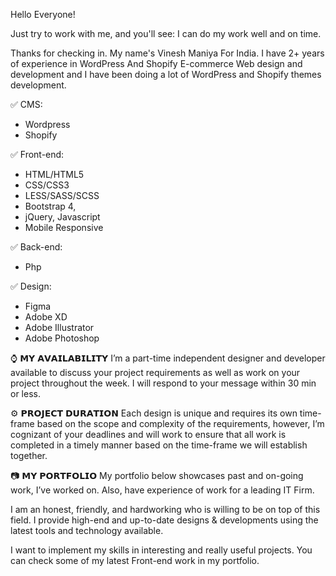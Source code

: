Hello Everyone!

Just try to work with me, and you'll see: I can do my work well and on time.

Thanks for checking in. My name's Vinesh Maniya For India.
I have 2+ years of experience in WordPress And Shopify E-commerce Web design and development and I have been doing a lot of WordPress and Shopify themes development.

✅ CMS:
- Wordpress
- Shopify

✅ Front-end:
- HTML/HTML5
- CSS/CSS3
- LESS/SASS/SCSS
- Bootstrap 4,
- jQuery, Javascript
- Mobile Responsive

✅ Back-end:
- Php

✅ Design:
- Figma
- Adobe XD
- Adobe Illustrator
- Adobe Photoshop

⌚ 𝗠𝗬 𝗔𝗩𝗔𝗜𝗟𝗔𝗕𝗜𝗟𝗜𝗧𝗬
I’m a part-time independent designer and developer available to discuss your project
requirements as well as work on your project throughout the week. I will respond to your message within 30 min or less.

⚙️ 𝗣𝗥𝗢𝗝𝗘𝗖𝗧 𝗗𝗨𝗥𝗔𝗧𝗜𝗢𝗡
Each design is unique and requires its own time-frame based on the scope and complexity of the requirements, however, I’m cognizant of your deadlines and will work to ensure that all work is completed in a timely manner based on the time-frame we will establish together.

📷 𝗠𝗬 𝗣𝗢𝗥𝗧𝗙𝗢𝗟𝗜𝗢
My portfolio below showcases past and on-going work, I’ve worked on. Also, have experience of work for a leading IT Firm.

I am an honest, friendly, and hardworking who is willing to be on top of this field. I provide high-end and up-to-date designs & developments using the latest tools and technology available.

I want to implement my skills in interesting and really useful projects.
You can check some of my latest Front-end work in my portfolio.
